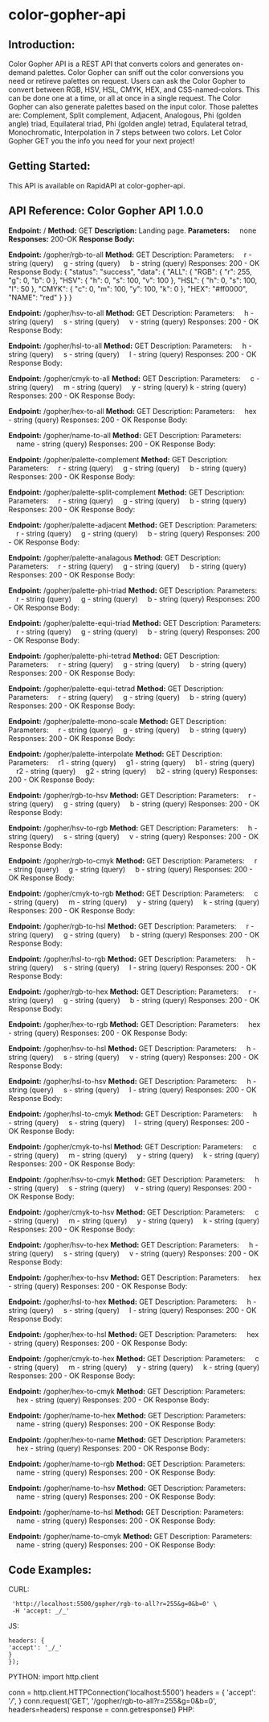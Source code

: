 # color-gopher-api

## Introduction:

Color Gopher API is a REST API that converts colors and generates on-demand palettes. Color Gopher can sniff out the color conversions you need or retireve palettes on request. Users can ask the Color Gopher to convert between RGB, HSV, HSL, CMYK, HEX, and CSS-named-colors. This can be done one at a time, or all at once in a single request. The Color Gopher can also generate palettes based on the input color. Those palettes are: Complement, Split complement, Adjacent, Analogous, Phi (golden angle) triad, Equilateral triad, Phi (golden angle) tetrad, Equlateral tetrad, Monochromatic, Interpolation in 7 steps between two colors. Let Color Gopher GET you the info you need for your next project!

## Getting Started:

This API is available on RapidAPI at color-gopher-api.

## API Reference: Color Gopher API 1.0.0

**Endpoint:** /
**Method:** GET
**Description:** Landing page.
**Parameters:**
&nbsp;&nbsp;&nbsp;&nbsp;none
**Responses:** 200-OK
**Response Body:**

**Endpoint:** /gopher/rgb-to-all
**Method:** GET
Description:
Parameters:
&nbsp;&nbsp;&nbsp;&nbsp;r - string (query)
&nbsp;&nbsp;&nbsp;&nbsp;g - string (query)
&nbsp;&nbsp;&nbsp;&nbsp;b - string (query)
Responses:
200 - OK
Response Body:
{
"status": "success",
"data": {
"ALL": {
"RGB": {
"r": 255,
"g": 0,
"b": 0
},
"HSV": {
"h": 0,
"s": 100,
"v": 100
},
"HSL": {
"h": 0,
"s": 100,
"l": 50
},
"CMYK": {
"c": 0,
"m": 100,
"y": 100,
"k": 0
},
"HEX": "#ff0000",
"NAME": "red"
}
}
}

**Endpoint:** /gopher/hsv-to-all
**Method:** GET
Description:
Parameters:
&nbsp;&nbsp;&nbsp;&nbsp;h - string (query)
&nbsp;&nbsp;&nbsp;&nbsp;s - string (query)
&nbsp;&nbsp;&nbsp;&nbsp;v - string (query)
Responses:
200 - OK
Response Body:

**Endpoint:** /gopher/hsl-to-all
**Method:** GET
Description:
Parameters:
&nbsp;&nbsp;&nbsp;&nbsp;h - string (query)
&nbsp;&nbsp;&nbsp;&nbsp;s - string (query)
&nbsp;&nbsp;&nbsp;&nbsp;l - string (query)
Responses:
200 - OK
Response Body:

**Endpoint:** /gopher/cmyk-to-all
**Method:** GET
Description:
Parameters:
&nbsp;&nbsp;&nbsp;&nbsp;c - string (query)
&nbsp;&nbsp;&nbsp;&nbsp;m - string (query)
&nbsp;&nbsp;&nbsp;&nbsp;y - string (query)
k - string (query)
Responses:
200 - OK
Response Body:

**Endpoint:** /gopher/hex-to-all
**Method:** GET
Description:
Parameters:
&nbsp;&nbsp;&nbsp;&nbsp;hex - string (query)
Responses:
200 - OK
Response Body:

**Endpoint:** /gopher/name-to-all
**Method:** GET
Description:
Parameters:
&nbsp;&nbsp;&nbsp;&nbsp;name - string (query)
Responses:
200 - OK
Response Body:

**Endpoint:** /gopher/palette-complement
**Method:** GET
Description:
Parameters:
&nbsp;&nbsp;&nbsp;&nbsp;r - string (query)
&nbsp;&nbsp;&nbsp;&nbsp;g - string (query)
&nbsp;&nbsp;&nbsp;&nbsp;b - string (query)
Responses:
200 - OK
Response Body:

**Endpoint:** /gopher/palette-split-complement
**Method:** GET
Description:
Parameters:
&nbsp;&nbsp;&nbsp;&nbsp;r - string (query)
&nbsp;&nbsp;&nbsp;&nbsp;g - string (query)
&nbsp;&nbsp;&nbsp;&nbsp;b - string (query)
Responses:
200 - OK
Response Body:

**Endpoint:** /gopher/palette-adjacent
**Method:** GET
Description:
Parameters:
&nbsp;&nbsp;&nbsp;&nbsp;r - string (query)
&nbsp;&nbsp;&nbsp;&nbsp;g - string (query)
&nbsp;&nbsp;&nbsp;&nbsp;b - string (query)
Responses:
200 - OK
Response Body:

**Endpoint:** /gopher/palette-analagous
**Method:** GET
Description:
Parameters:
&nbsp;&nbsp;&nbsp;&nbsp;r - string (query)
&nbsp;&nbsp;&nbsp;&nbsp;g - string (query)
&nbsp;&nbsp;&nbsp;&nbsp;b - string (query)
Responses:
200 - OK
Response Body:

**Endpoint:** /gopher/palette-phi-triad
**Method:** GET
Description:
Parameters:
&nbsp;&nbsp;&nbsp;&nbsp;r - string (query)
&nbsp;&nbsp;&nbsp;&nbsp;g - string (query)
&nbsp;&nbsp;&nbsp;&nbsp;b - string (query)
Responses:
200 - OK
Response Body:

**Endpoint:** /gopher/palette-equi-triad
**Method:** GET
Description:
Parameters:
&nbsp;&nbsp;&nbsp;&nbsp;r - string (query)
&nbsp;&nbsp;&nbsp;&nbsp;g - string (query)
&nbsp;&nbsp;&nbsp;&nbsp;b - string (query)
Responses:
200 - OK
Response Body:

**Endpoint:** /gopher/palette-phi-tetrad
**Method:** GET
Description:
Parameters:
&nbsp;&nbsp;&nbsp;&nbsp;r - string (query)
&nbsp;&nbsp;&nbsp;&nbsp;g - string (query)
&nbsp;&nbsp;&nbsp;&nbsp;b - string (query)
Responses:
200 - OK
Response Body:

**Endpoint:** /gopher/palette-equi-tetrad
**Method:** GET
Description:
Parameters:
&nbsp;&nbsp;&nbsp;&nbsp;r - string (query)
&nbsp;&nbsp;&nbsp;&nbsp;g - string (query)
&nbsp;&nbsp;&nbsp;&nbsp;b - string (query)
Responses:
200 - OK
Response Body:

**Endpoint:** /gopher/palette-mono-scale
**Method:** GET
Description:
Parameters:
&nbsp;&nbsp;&nbsp;&nbsp;r - string (query)
&nbsp;&nbsp;&nbsp;&nbsp;g - string (query)
&nbsp;&nbsp;&nbsp;&nbsp;b - string (query)
Responses:
200 - OK
Response Body:

**Endpoint:** /gopher/palette-interpolate
**Method:** GET
Description:
Parameters:
&nbsp;&nbsp;&nbsp;&nbsp;r1 - string (query)
&nbsp;&nbsp;&nbsp;&nbsp;g1 - string (query)
&nbsp;&nbsp;&nbsp;&nbsp;b1 - string (query)
&nbsp;&nbsp;&nbsp;&nbsp;r2 - string (query)
&nbsp;&nbsp;&nbsp;&nbsp;g2 - string (query)
&nbsp;&nbsp;&nbsp;&nbsp;b2 - string (query)
Responses:
200 - OK
Response Body:

**Endpoint:** /gopher/rgb-to-hsv
**Method:** GET
Description:
Parameters:
&nbsp;&nbsp;&nbsp;&nbsp;r - string (query)
&nbsp;&nbsp;&nbsp;&nbsp;g - string (query)
&nbsp;&nbsp;&nbsp;&nbsp;b - string (query)
Responses:
200 - OK
Response Body:

**Endpoint:** /gopher/hsv-to-rgb
**Method:** GET
Description:
Parameters:
&nbsp;&nbsp;&nbsp;&nbsp;h - string (query)
&nbsp;&nbsp;&nbsp;&nbsp;s - string (query)
&nbsp;&nbsp;&nbsp;&nbsp;v - string (query)
Responses:
200 - OK
Response Body:

**Endpoint:** /gopher/rgb-to-cmyk
**Method:** GET
Description:
Parameters:
&nbsp;&nbsp;&nbsp;&nbsp;r - string (query)
&nbsp;&nbsp;&nbsp;&nbsp;g - string (query)
&nbsp;&nbsp;&nbsp;&nbsp;b - string (query)
Responses:
200 - OK
Response Body:

**Endpoint:** /gopher/cmyk-to-rgb
**Method:** GET
Description:
Parameters:
&nbsp;&nbsp;&nbsp;&nbsp;c - string (query)
&nbsp;&nbsp;&nbsp;&nbsp;m - string (query)
&nbsp;&nbsp;&nbsp;&nbsp;y - string (query)
&nbsp;&nbsp;&nbsp;&nbsp;k - string (query)
Responses:
200 - OK
Response Body:

**Endpoint:** /gopher/rgb-to-hsl
**Method:** GET
Description:
Parameters:
&nbsp;&nbsp;&nbsp;&nbsp;r - string (query)
&nbsp;&nbsp;&nbsp;&nbsp;g - string (query)
&nbsp;&nbsp;&nbsp;&nbsp;b - string (query)
Responses:
200 - OK
Response Body:

**Endpoint:** /gopher/hsl-to-rgb
**Method:** GET
Description:
Parameters:
&nbsp;&nbsp;&nbsp;&nbsp;h - string (query)
&nbsp;&nbsp;&nbsp;&nbsp;s - string (query)
&nbsp;&nbsp;&nbsp;&nbsp;l - string (query)
Responses:
200 - OK
Response Body:

**Endpoint:** /gopher/rgb-to-hex
**Method:** GET
Description:
Parameters:
&nbsp;&nbsp;&nbsp;&nbsp;r - string (query)
&nbsp;&nbsp;&nbsp;&nbsp;g - string (query)
&nbsp;&nbsp;&nbsp;&nbsp;b - string (query)
Responses:
200 - OK
Response Body:

**Endpoint:** /gopher/hex-to-rgb
**Method:** GET
Description:
Parameters:
&nbsp;&nbsp;&nbsp;&nbsp;hex - string (query)
Responses:
200 - OK
Response Body:

**Endpoint:** /gopher/hsv-to-hsl
**Method:** GET
Description:
Parameters:
&nbsp;&nbsp;&nbsp;&nbsp;h - string (query)
&nbsp;&nbsp;&nbsp;&nbsp;s - string (query)
&nbsp;&nbsp;&nbsp;&nbsp;v - string (query)
Responses:
200 - OK
Response Body:

**Endpoint:** /gopher/hsl-to-hsv
**Method:** GET
Description:
Parameters:
&nbsp;&nbsp;&nbsp;&nbsp;h - string (query)
&nbsp;&nbsp;&nbsp;&nbsp;s - string (query)
&nbsp;&nbsp;&nbsp;&nbsp;l - string (query)
Responses:
200 - OK
Response Body:

**Endpoint:** /gopher/hsl-to-cmyk
**Method:** GET
Description:
Parameters:
&nbsp;&nbsp;&nbsp;&nbsp;h - string (query)
&nbsp;&nbsp;&nbsp;&nbsp;s - string (query)
&nbsp;&nbsp;&nbsp;&nbsp;l - string (query)
Responses:
200 - OK
Response Body:

**Endpoint:** /gopher/cmyk-to-hsl
**Method:** GET
Description:
Parameters:
&nbsp;&nbsp;&nbsp;&nbsp;c - string (query)
&nbsp;&nbsp;&nbsp;&nbsp;m - string (query)
&nbsp;&nbsp;&nbsp;&nbsp;y - string (query)
&nbsp;&nbsp;&nbsp;&nbsp;k - string (query)
Responses:
200 - OK
Response Body:

**Endpoint:** /gopher/hsv-to-cmyk
**Method:** GET
Description:
Parameters:
&nbsp;&nbsp;&nbsp;&nbsp;h - string (query)
&nbsp;&nbsp;&nbsp;&nbsp;s - string (query)
&nbsp;&nbsp;&nbsp;&nbsp;v - string (query)
Responses:
200 - OK
Response Body:

**Endpoint:** /gopher/cmyk-to-hsv
**Method:** GET
Description:
Parameters:
&nbsp;&nbsp;&nbsp;&nbsp;c - string (query)
&nbsp;&nbsp;&nbsp;&nbsp;m - string (query)
&nbsp;&nbsp;&nbsp;&nbsp;y - string (query)
&nbsp;&nbsp;&nbsp;&nbsp;k - string (query)
Responses:
200 - OK
Response Body:

**Endpoint:** /gopher/hsv-to-hex
**Method:** GET
Description:
Parameters:
&nbsp;&nbsp;&nbsp;&nbsp;h - string (query)
&nbsp;&nbsp;&nbsp;&nbsp;s - string (query)
&nbsp;&nbsp;&nbsp;&nbsp;v - string (query)
Responses:
200 - OK
Response Body:

**Endpoint:** /gopher/hex-to-hsv
**Method:** GET
Description:
Parameters:
&nbsp;&nbsp;&nbsp;&nbsp;hex - string (query)
Responses:
200 - OK
Response Body:

**Endpoint:** /gopher/hsl-to-hex
**Method:** GET
Description:
Parameters:
&nbsp;&nbsp;&nbsp;&nbsp;h - string (query)
&nbsp;&nbsp;&nbsp;&nbsp;s - string (query)
&nbsp;&nbsp;&nbsp;&nbsp;l - string (query)
Responses:
200 - OK
Response Body:

**Endpoint:** /gopher/hex-to-hsl
**Method:** GET
Description:
Parameters:
&nbsp;&nbsp;&nbsp;&nbsp;hex - string (query)
Responses:
200 - OK
Response Body:

**Endpoint:** /gopher/cmyk-to-hex
**Method:** GET
Description:
Parameters:
&nbsp;&nbsp;&nbsp;&nbsp;c - string (query)
&nbsp;&nbsp;&nbsp;&nbsp;m - string (query)
&nbsp;&nbsp;&nbsp;&nbsp;y - string (query)
&nbsp;&nbsp;&nbsp;&nbsp;k - string (query)
Responses:
200 - OK
Response Body:

**Endpoint:** /gopher/hex-to-cmyk
**Method:** GET
Description:
Parameters:
&nbsp;&nbsp;&nbsp;&nbsp;hex - string (query)
Responses:
200 - OK
Response Body:

**Endpoint:** /gopher/name-to-hex
**Method:** GET
Description:
Parameters:
&nbsp;&nbsp;&nbsp;&nbsp;name - string (query)
Responses:
200 - OK
Response Body:

**Endpoint:** /gopher/hex-to-name
**Method:** GET
Description:
Parameters:
&nbsp;&nbsp;&nbsp;&nbsp;hex - string (query)
Responses:
200 - OK
Response Body:

**Endpoint:** /gopher/name-to-rgb
**Method:** GET
Description:
Parameters:
&nbsp;&nbsp;&nbsp;&nbsp;name - string (query)
Responses:
200 - OK
Response Body:

**Endpoint:** /gopher/name-to-hsv
**Method:** GET
Description:
Parameters:
&nbsp;&nbsp;&nbsp;&nbsp;name - string (query)
Responses:
200 - OK
Response Body:

**Endpoint:** /gopher/name-to-hsl
**Method:** GET
Description:
Parameters:
&nbsp;&nbsp;&nbsp;&nbsp;name - string (query)
Responses:
200 - OK
Response Body:

**Endpoint:** /gopher/name-to-cmyk
**Method:** GET
Description:
Parameters:
&nbsp;&nbsp;&nbsp;&nbsp;name - string (query)
Responses:
200 - OK
Response Body:

## Code Examples:

CURL:

```curl -X 'GET' \
 'http://localhost:5500/gopher/rgb-to-all?r=255&g=0&b=0' \
 -H 'accept: _/_'
```

JS:

```fetch('http://localhost:5500/gopher/rgb-to-all?r=255&g=0&b=0', {
headers: {
'accept': '_/_'
}
});
```

PYTHON:
import http.client

conn = http.client.HTTPConnection('localhost:5500')
headers = {
'accept': '_/_',
}
conn.request('GET', '/gopher/rgb-to-all?r=255&g=0&b=0', headers=headers)
response = conn.getresponse()
PHP:

<?php
$ch = curl_init();
curl_setopt($ch, CURLOPT_URL, 'http://localhost:5500/gopher/rgb-to-all?r=255&g=0&b=0');
curl_setopt($ch, CURLOPT_RETURNTRANSFER, true);
curl_setopt($ch, CURLOPT_CUSTOMREQUEST, 'GET');
curl_setopt($ch, CURLOPT_HTTPHEADER, [
    'accept: */*',
]);

$response = curl_exec($ch);

curl_close($ch);

## Glossary:
Adjacent Palette
Analogous Palette
Complementary Palette
CSS named color
CMYK
Equilateral Tetrad Palette
Equilateral Triad Palette
HEX
HSL
HSV
Interpolation
Monochromatic Palette
Phi Tetrad Palette
Phi Triad Palette
RGB
Split Complemenetary Palette
